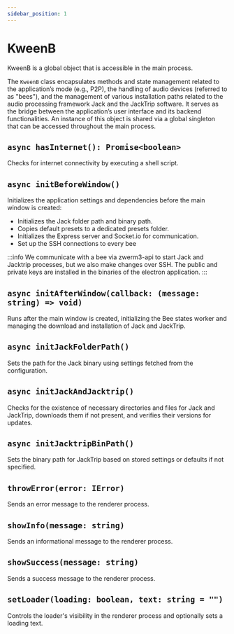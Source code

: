 ```yaml
---
sidebar_position: 1
---
```


# KweenB

KweenB is a global object that is accessible in the main process.

The `KweenB` class encapsulates methods and state management related to the application’s mode (e.g., P2P), the handling of audio devices (referred to as "bees"), and the management of various installation paths related to the audio processing framework Jack and the JackTrip software. It serves as the bridge between the application’s user interface and its backend functionalities. An instance of this object is shared via a global singleton that can be accessed throughout the main process.

## `async hasInternet(): Promise<boolean>`

Checks for internet connectivity by executing a shell script.

## `async initBeforeWindow()`

Initializes the application settings and dependencies before the main window is created:

- Initializes the Jack folder path and binary path.
- Copies default presets to a dedicated presets folder.
- Initializes the Express server and Socket.io for communication.
- Set up the SSH connections to every bee

:::info
We communicate with a bee via zwerm3-api to start Jack and Jacktrip processes, but we also make changes over SSH. The public and private keys are installed in the binaries of the electron application.
:::

## `async initAfterWindow(callback: (message: string) => void)`

Runs after the main window is created, initializing the Bee states worker and managing the download and installation of Jack and JackTrip.

## `async initJackFolderPath()`

Sets the path for the Jack binary using settings fetched from the configuration.

## `async initJackAndJacktrip()`

Checks for the existence of necessary directories and files for Jack and JackTrip, downloads them if not present, and verifies their versions for updates.

## `async initJacktripBinPath()`

Sets the binary path for JackTrip based on stored settings or defaults if not specified.

## `throwError(error: IError)`

Sends an error message to the renderer process.

## `showInfo(message: string)`

Sends an informational message to the renderer process.

## `showSuccess(message: string)`

Sends a success message to the renderer process.

## `setLoader(loading: boolean, text: string = "")`

Controls the loader's visibility in the renderer process and optionally sets a loading text.

